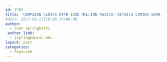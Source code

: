 ```yaml
---
id: 2707
title: 'CAMPAIGN CLOSES WITH $335 MILLION RAISED! DETAILS COMING SOON. THANK  YOU!'
#date: 2017-06-27T18:06:34+00:00
author:
  - Joan Springhetti
 author_link:
  - jspringh@ucsc.edu
layout: post
categories:
  - Featured
---
```

